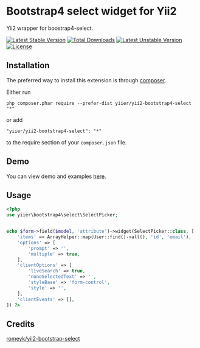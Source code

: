 Bootstrap4 select widget for Yii2
=================================
Yii2 wrapper for boostrap4-select.

[![Latest Stable Version](https://poser.pugx.org/yiier/yii2-bootstrap4-select/v/stable)](https://packagist.org/packages/yiier/yii2-bootstrap4-select)
[![Total Downloads](https://poser.pugx.org/yiier/yii2-bootstrap4-select/downloads)](https://packagist.org/packages/yiier/yii2-bootstrap4-select)
[![Latest Unstable Version](https://poser.pugx.org/yiier/yii2-bootstrap4-select/v/unstable)](https://packagist.org/packages/yiier/yii2-bootstrap4-select)
[![License](https://poser.pugx.org/yiier/yii2-bootstrap4-select/license)](https://packagist.org/packages/yiier/yii2-bootstrap4-select)

Installation
------------

The preferred way to install this extension is through [composer](http://getcomposer.org/download/).

Either run

```
php composer.phar require --prefer-dist yiier/yii2-bootstrap4-select "*"
```

or add

```
"yiier/yii2-bootstrap4-select": "*"
```

to the require section of your `composer.json` file.

Demo
-----------

You can view demo and examples [here](https://developer.snapappointments.com/bootstrap-select/examples/).

Usage
--------------

```php
<?php
use yiier\bootstrap4\select\SelectPicker;


echo $form->field($model, 'attribute')->widget(SelectPicker::class, [
    'items' => ArrayHelper::map(User::find()->all(), 'id', 'email'),
    'options' => [
        'prompt' => '',
        'multiple' => true,
    ],  
    'clientOptions' => [
        'liveSearch' => true,
        'noneSelectedText' => '',
        'styleBase' => 'form-control',
        'style' => '',
    ],
    'clientEvents' => [],
]) ?>
```

Credits
--------

[romeyk/yii2-bootstrap-select](https://github.com/romeyk/yii2-bootstrap-select)